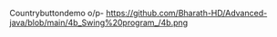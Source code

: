 Countrybuttondemo o/p- https://github.com/Bharath-HD/Advanced-java/blob/main/4b_Swing%20program_/4b.png
